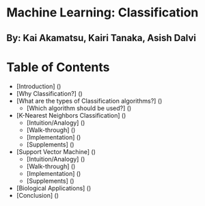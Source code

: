 # Machine Learning: Classification  
## By: Kai Akamatsu, Kairi Tanaka, Asish Dalvi

# Table of Contents 
- [Introduction] ()
- [Why Classification?] ()
- [What are the types of Classification algorithms?] ()
  - [Which algorithm should be used?] ()
- [K-Nearest Neighbors Classification] ()
  - [Intuition/Analogy] ()
  - [Walk-through] ()
  - [Implementation] ()
  - [Supplements] ()
- [Support Vector Machine] ()
  - [Intuition/Analogy] ()
  - [Walk-through] ()
  - [Implementation] ()
  - [Supplements] ()
- [Biological Applications] ()
- [Conclusion] ()

